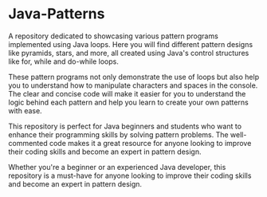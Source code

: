 # Java-Patterns

A repository dedicated to showcasing various pattern programs implemented using Java loops. Here you will find different pattern designs like pyramids, stars, and more, all created using Java's control structures like for, while and do-while loops.

These pattern programs not only demonstrate the use of loops but also help you to understand how to manipulate characters and spaces in the console. The clear and concise code will make it easier for you to understand the logic behind each pattern and help you learn to create your own patterns with ease.

This repository is perfect for Java beginners and students who want to enhance their programming skills by solving pattern problems. The well-commented code makes it a great resource for anyone looking to improve their coding skills and become an expert in pattern design.

Whether you're a beginner or an experienced Java developer, this repository is a must-have for anyone looking to improve their coding skills and become an expert in pattern design.

